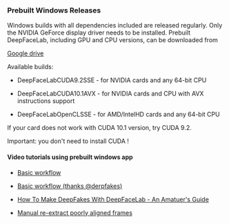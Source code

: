 ### **Prebuilt Windows Releases**

Windows builds with all dependencies included are released regularly. Only the NVIDIA GeForce display driver needs to be installed. Prebuilt DeepFaceLab, including GPU and CPU versions, can be downloaded from 

[Google drive](https://drive.google.com/open?id=1BCFK_L7lPNwMbEQ_kFPqPpDdFEOd_Dci)

Available builds:

* DeepFaceLabCUDA9.2SSE - for NVIDIA cards and any 64-bit CPU

* DeepFaceLabCUDA10.1AVX - for NVIDIA cards and CPU with AVX instructions support

* DeepFaceLabOpenCLSSE - for AMD/IntelHD cards and any 64-bit CPU

If your card does not work with CUDA 10.1 version, try CUDA 9.2.

Important: you don't need to install CUDA ! 

#### Video tutorials using prebuilt windows app

* [Basic workflow](https://www.youtube.com/watch?v=K98nTNjXkq8)

* [Basic workflow (thanks @derpfakes)](https://www.youtube.com/watch?v=cVcyghhmQSA)

* [How To Make DeepFakes With DeepFaceLab - An Amatuer's Guide](https://www.youtube.com/watch?v=wBax7_UWXvc)

* [Manual re-extract poorly aligned frames](https://www.youtube.com/watch?v=7z1ykVVCHhM)